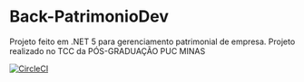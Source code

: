 # Back-PatrimonioDev
Projeto feito em .NET 5 para gerenciamento patrimonial de empresa. Projeto realizado no TCC da PÓS-GRADUAÇÃO PUC MINAS

[![CircleCI](https://circleci.com/gh/adolfosp/Back-PatrimonioDev.svg?style=svg&circle-token=20a665b5da536a4849089b6d94f5c02c9aba6356)](https://github.com/adolfosp/Back-PatrimonioDev/tree/master)
